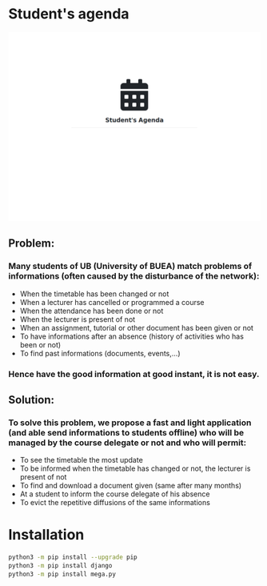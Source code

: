 # Student's agenda

![Image](https://github.com/pythonbrad/student_agenda/blob/master/snapshot.gif)

## Problem:
### Many students of UB (University of BUEA) match problems of informations (often caused by the disturbance of the network):
- When the timetable has been changed or not
- When a lecturer has cancelled or programmed a course
- When the attendance has been done or not
- When the lecturer is present of not
- When an assignment, tutorial or other document has been given or not
- To have informations after an absence (history of activities who has been or not)
- To find past informations (documents, events,...)
### Hence have the good information at good instant, it is not easy.

## Solution:
### To solve this problem, we propose a fast and light application (and able send informations to students offline) who will be managed by the course delegate or not and who will permit:
- To see the timetable the most update
- To be informed when the timetable has changed or not, the lecturer is present of not
- To find and download a document given (same after many months)
- At a student to inform the course delegate of his absence
- To evict the repetitive diffusions of the same informations

# Installation
```sh
python3 -m pip install --upgrade pip
python3 -m pip install django
python3 -m pip install mega.py
```
